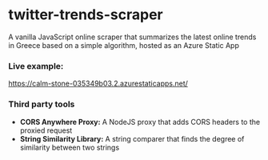 # twitter-trends-scraper

A vanilla JavaScript online scraper that summarizes the latest online trends in Greece based on a simple algorithm, hosted as an Azure Static App

### Live example:
<a href="https://calm-stone-035349b03.2.azurestaticapps.net/" target="_blank">https://calm-stone-035349b03.2.azurestaticapps.net/</a>

### Third party tools
* **CORS Anywhere Proxy:** A NodeJS proxy that adds CORS headers to the proxied request
* **String Similarity Library:** A string comparer that finds the degree of similarity between two strings